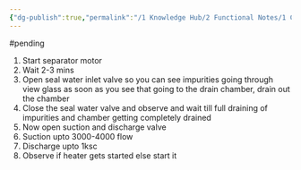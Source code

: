 ```yaml
---
{"dg-publish":true,"permalink":"/1 Knowledge Hub/2 Functional Notes/1 Career Notes/3 TSTPS Kaniha Technical Notes/C Reports, LMIs, Checklists/Centrifuge Starting/","noteIcon":""}
---
```


#pending 
1. Start separator motor
2. Wait 2-3 mins
3. Open seal water inlet valve so you can see impurities going through view glass as soon as you see that going to the drain chamber, drain out the chamber
4. Close the seal water valve and observe and wait till full draining of impurities and chamber getting completely drained
5. Now open suction and discharge valve
6. Suction upto 3000-4000 flow
7. Discharge upto 1ksc
8. Observe if heater gets started else start it